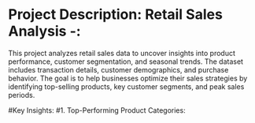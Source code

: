 # Project Description: Retail Sales Analysis -:
This project analyzes retail sales data to uncover insights into product performance, customer segmentation, and seasonal trends. The dataset includes transaction details, customer demographics, and purchase behavior. The goal is to help businesses optimize their sales strategies by identifying top-selling products, key customer segments, and peak sales periods.

#Key Insights:
#1. Top-Performing Product Categories:

